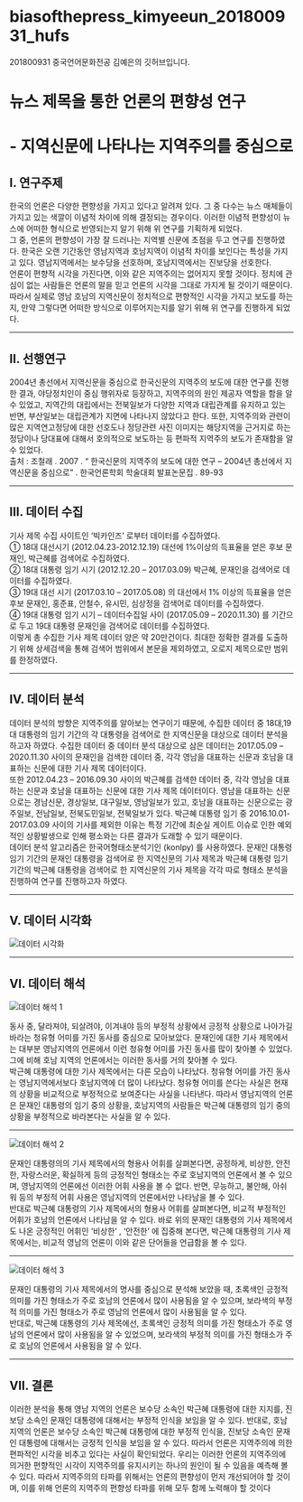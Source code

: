 # biasofthepress_kimyeeun_201800931_hufs
201800931 중국언어문화전공 김예은의 깃허브입니다.

# 뉴스 제목을 통한 언론의 편향성 연구
# - 지역신문에 나타나는 지역주의를 중심으로

## Ⅰ. 연구주제

한국의 언론은 다양한 편향성을 가지고 있다고 알려져 있다. 그 중 다수는 뉴스 매체들이 가지고 있는 색깔이 이념적 차이에 의해 결정되는 경우이다. 이러한 이념적 편향성이 뉴스에 어떠한 형식으로 반영되는지 알기 위해 위 연구를 기획하게 되었다.    
그 중, 언론의 편향성이 가장 잘 드러나는 지역별 신문에 초점을 두고 연구를 진행하였다. 한국은 오랜 기간동안 영남지역과 호남지역이 이념적 차이를 보인다는 특성을 가지고 있다. 영남지역에서는 보수당을 선호하며, 호남지역에서는 진보당을 선호한다.   
언론이 편향적 시각을 가진다면, 이와 같은 지역주의는 없어지지 못할 것이다. 정치에 관심이 없는 사람들은 언론의 말을 믿고 언론의 시각을 그대로 가지게 될 것이기 때문이다. 따라서 실제로 영남 호남의 지역신문이 정치적으로 편향적인 시각을 가지고 보도를 하는지, 만약 그렇다면 어떠한 방식으로 이루어지는지를 알기 위해 위 연구를 진행하게 되었다. 

---
## Ⅱ. 선행연구
2004년 총선에서 지역신문을 중심으로 한국신문의 지역주의 보도에 대한 연구를 진행한 결과, 야당정치인이 중심 행위자로 등장하고, 지역주의의 원인 제공자 역할을 함을 알 수 있었고, 지역간의 대립에서는 전북일보가 다양한 지역과 대립관계를 유지하고 있는 반면, 부산일보는 대립관계가 지면에 나타나지 않았다고 한다. 또한, 지역주의와 관련이 많은 지역연고정당에 대한 선호도나 정당관련 사진 이미지는 해당지역을 근거지로 하는 정당이나 당대표에 대해서 호의적으로 보도하는 등 편파적 지역주의 보도가 존재함을 알 수 있었다.    
출처 : 조철래 . 2007 . “ 한국신문의 지역주의 보도에 대한 연구 – 2004년 총선에서 지역신문을 중심으로” . 한국언론학회 학술대회 발표논문집 . 89-93

---
## Ⅲ. 데이터 수집 
기사 제목 수집 사이트인 ‘빅카인즈’ 로부터 데이터를 수집하였다.    
① 18대 대선시기 (2012.04.23-2012.12.19) 대선에 1%이상의 득표율을 얻은 후보 문재인, 박근혜를 검색어로 수집하였다.   
② 18대 대통령 임기 시기 (2012.12.20 – 2017.03.09) 박근혜, 문재인을 검색어로 데이터를 수집하였다.    
③ 19대 대선 시기 (2017.03.10 – 2017.05.08) 의 대선에서 1% 이상의 득표율을 얻은 후보 문재인, 홍준표, 안철수, 유시민, 심상정을 검색어로 데이터를 수집하였다.    
④ 19대 대통령 임기 시기 – 데이터수집일 사이 (2017.05.09 – 2020.11.30) 를 기간으로 두고 19대 대통령 문재인을 검색어로 데이터를 수집하였다.    
이렇게 총 수집한 기사 제목 데이터 양은 약 20만건이다. 최대한 정확한 결과를 도출하기 위해 상세검색을 통해 검색어 범위에서 본문을 제외하였고, 오로지 제목으로만 범위를 한정하였다.
   
---
## Ⅳ. 데이터 분석 
데이터 분석의 방향은 지역주의를 알아보는 연구이기 때문에, 수집한 데이터 중 18대,19대 대통령의 임기 기간의 각 대통령을 검색어로 한 지역신문을 대상으로 데이터 분석을 하고자 하였다. 수집한 데이터 중 데이터 분석 대상으로 삼은 데이터는 2017.05.09 – 2020.11.30 사이의 문재인을 검색한 데이터 중, 각각 영남을 대표하는 신문과 호남을 대표하는 신문에 대한 기사 제목 데이터이다.      
또한 2012.04.23 – 2016.09.30 사이의 박근혜를 검색한 데이터 중, 각각 영남을 대표하는 신문과 호남을 대표하는 신문에 대한 기사 제목 데이터이다. 영남을 대표하는 신문으로는 경남신문, 경상일보, 대구일보, 영남일보가 있고, 호남을 대표하는 신문으로는 광주일보, 전남일보, 전북도민일보, 전북일보가 있다. 박근혜 대통령 임기 중 2016.10.01-2017.03.09 사이의 기사를 제외한 이유는 특정 기간에 최순실 게이트 이슈로 인한 예외적인 상황발생으로 인해 평소와는 다른 결과가 도래할 수 있기 때문이다.    
 데이터 분석 알고리즘은 한국어형태소분석기인 (konlpy) 를 사용하였다. 문재인 대통령 임기 기간의 문재인 대통령을 검색어로 한 지역신문의 기사 제목과 박근혜 대통령 임기 기간의 박근혜 대통령을 검색어로 한 지역신문의 기사 제목을 각각 따로 형태소 분석을 진행하여 연구를 진행하고자 하였다.
 
 ---
 ## Ⅴ. 데이터 시각화
 
![데이터 시각화](https://user-images.githubusercontent.com/74239843/102808590-db505e00-4403-11eb-94e3-73902720da15.jpg)


---
## Ⅵ. 데이터 해석

![데이터 해석 1](https://user-images.githubusercontent.com/74239843/102807655-69c3e000-4402-11eb-9b9f-5854a9eed653.jpg)

동사 중, 달라져야, 되살려야, 이겨내야 등의 부정적 상황에서 긍정적 상황으로 나아가길 바라는 청유형 어미를 가진 동사를 중심으로 모아보았다. 문재인에 대한 기사 제목에서는 대부분 영남지역의 언론에서 이런 청유형 어미를 가진 동사를 많이 찾아볼 수 있었다. 그에 비해 호남 지역의 언론에서는 이러한 동사를 거의 찾아볼 수 있다.   
 박근혜 대통령에 대한 기사 제목에서는 다른 모습이 나타났다. 청유형 어미를 가진 동사는 영남지역에서보다 호남지역에 더 많이 나타났다. 청유형 어미를 쓴다는 사실은 현재의 상황을 비교적으로 부정적으로 보여준다는 사실을 나타낸다. 따라서 영남지역의 언론은 문재인 대통령의 임기 중의 상황을, 호남지역의 사람들은 박근혜 대통령의 임기 중의 상황을 부정적으로 바라본다는 사실을 알 수 있다.
 
 ---
 ![데이터 해석 2](https://user-images.githubusercontent.com/74239843/102807690-7ba58300-4402-11eb-82d1-80e91eade5b1.jpg)
 
 문재인 대통령의의 기사 제목에서의 형용사 어휘를 살펴본다면, 공정하게, 비상한, 안전한, 자랑스러운, 확실하게 등의 긍정적인 형태소는 주로 호남지역의 언론에서 볼 수 있으며, 영남지역의 언론에선 이러한 어휘 사용을 볼 수 없다. 반면, 무능하고, 불안해, 아쉬워 등의 부정적 어휘 사용은 영남지역의 언론에서만 나타남을 볼 수 있다.   
 반대로 박근혜 대통령의 기사 제목에서의 형용사 어휘를 살펴본다면, 비교적 부정적인 어휘가 호남의 언론에서 나타남을 알 수 있다. 바로 위의 문재인 대통령의 기사 제목에서도 나온 긍정적인 어휘인 ‘비상한’ , ‘안전한’ 에 집중해 본다면, 박근혜 대통령의 기사 제목에서는, 비교적 영남의 언론이 이와 같은 단어들을 언급함을 볼 수 있다. 
 
 ---
 ![데이터 해석 3](https://user-images.githubusercontent.com/74239843/102807736-89f39f00-4402-11eb-84b3-88a84d7e60f7.jpg)
 
 문재인 대통령의 기사 제목에서의 명사를 중심으로 분석해 보았을 때, 초록색인 긍정적 의미를 가진 형태소가 주로 호남의 언론에서 많이 사용됨을 알 수 있으며, 보라색의 부정적 의미를 가진 형태소가 주로 영남의 언론에서 많이 사용됨을 알 수 있다.    
 반대로, 박근혜 대통령의 기사 제목에선, 초록색인 긍정적 의미를 가진 형태소가 주로 영남의 언론에서 많이 사용됨을 알 수 있었으며, 보라색의 부정적 의미를 가진 형태소가 주로 호남의 언론에서 사용됨을 알 수 있다.
 
 ---
 ## Ⅶ. 결론 
 
 이러한 분석을 통해 영남 지역의 언론은 보수당 소속인 박근혜 대통령에 대한 지지를, 진보당 소속인 문재인 대통령에 대해서는 부정적 인식을 보임을 알 수 있다. 반대로, 호남 지역의 언론은 보수당 소속인 박근혜 대통령에 대한 부정적 인식을, 진보당 소속인 문재인 대통령에 대해서는 긍정적 인식을 보임을 알 수 있다. 따라서 언론은 지역주의에 의한 편파적인 시각을 비추고 있다는 사실이 확인되었다. 우리는 이러한 언론의 지역주의에 의거한 편향적인 시각이 지역주의를 유지시키는 하나의 원인이 될 수 있음을 예측해 볼 수 있다. 따라서 지역주의의 타파를 위해서는 언론의 편향성이 먼저 개선되어야 할 것이며, 이를 위해 언론의 지역주의 편향성 타파를 위해 모두 함께 노력해야 할 것이다
  
 


